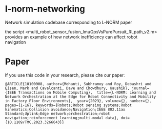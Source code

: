 # l-norm-networking
Network simulation codebase corresponding to L-NORM paper

the script <multi_robot_sensor_fusion_ImuGpsVsPurePursuit_RLpath_v2.m> provides an example of how network inefficiency can affect robot navigation


# Paper
If you use this code in your research, please cite our paper:


`@ARTICLE{10100908,
  author={Mohanti, Subhramoy and Roy, Debashri and Eisen, Mark and Cavalcanti, Dave and Chowdhury, Kaushik},
  journal={IEEE Transactions on Mobile Computing}, 
  title={L-NORM: Learning and Network Orchestration at the Edge for Robot Connectivity and Mobility in Factory Floor Environments}, 
  year={2023},
  volume={},
  number={},
  pages={1-16},
  keywords={Robots;Robot sensing systems;Robot kinematics;Collision avoidance;Navigation;IEEE 802.11ax Standard;Uplink;Edge network;orchestration;robot navigation;reinforcement learning;multi-modal data},
  doi={10.1109/TMC.2023.3266643}}`
